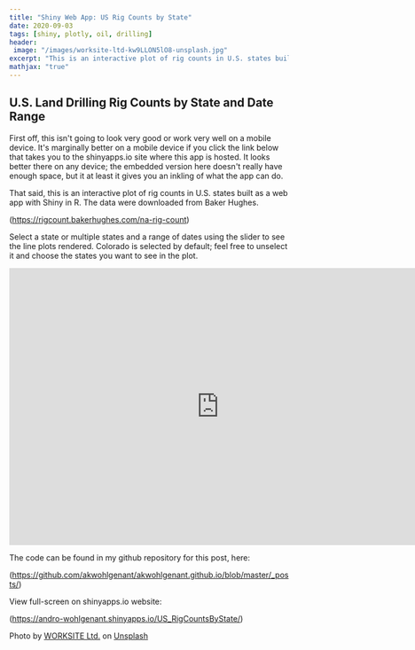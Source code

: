 ```yaml
---
title: "Shiny Web App: US Rig Counts by State"
date: 2020-09-03
tags: [shiny, plotly, oil, drilling]
header:
 image: "/images/worksite-ltd-kw9LLON5lO8-unsplash.jpg"
excerpt: "This is an interactive plot of rig counts in U.S. states built as a web app with Shiny in R."
mathjax: "true"
---
```


## U.S. Land Drilling Rig Counts by State and Date Range

First off, this isn't going to look very good or work very well on a mobile device.  It's marginally better on a mobile device if you click the link below that takes you to the shinyapps.io site where this app is hosted.  It looks better there on any device; the embedded version here doesn't really have enough space, but it at least it gives you an inkling of what the app can do.

That said, this is an interactive plot of rig counts in U.S. states built as a web app with Shiny in R. The data were downloaded from Baker Hughes.

 (<https://rigcount.bakerhughes.com/na-rig-count>)
 
Select a state or multiple states and a range of dates using the slider to see the line plots rendered. Colorado is selected by default; feel free to unselect it and choose the states you want to see in the plot.
 
<center>

<iframe src="https://andro-wohlgenant.shinyapps.io/US_RigCountsByState/" width="150%" height="500px" frameborder="0" allowfullscreen allow="geolocation"></iframe>


</center>

The code can be found in my github repository for this post, here:

 (<https://github.com/akwohlgenant/akwohlgenant.github.io/blob/master/_posts/>)

View full-screen on shinyapps.io website:

 (<https://andro-wohlgenant.shinyapps.io/US_RigCountsByState/>)


<span>Photo by <a href="https://unsplash.com/@worksite?utm_source=unsplash&amp;utm_medium=referral&amp;utm_content=creditCopyText">WORKSITE Ltd.</a> on <a href="https://unsplash.com/s/photos/oil-rig?utm_source=unsplash&amp;utm_medium=referral&amp;utm_content=creditCopyText">Unsplash</a></span>
